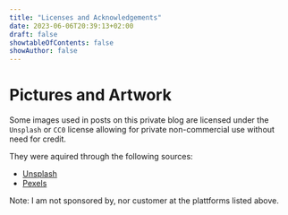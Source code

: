 ```yaml
---
title: "Licenses and Acknowledgements"
date: 2023-06-06T20:39:13+02:00
draft: false
showtableOfContents: false
showAuthor: false
---
```


# Pictures and Artwork

Some images used in posts on this private blog are licensed under the `Unsplash` or `CC0` license allowing for private
non-commercial use without need for credit.

They were aquired through the following sources:

- [Unsplash](https://www.unsplash.com)
- [Pexels](https://www.pexels.com)

Note: I am not sponsored by, nor customer at the plattforms listed above.
